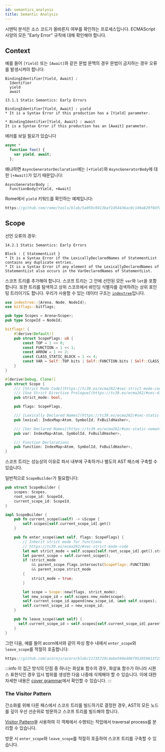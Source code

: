 ```yaml
---
id: semantics_analysis
title: Semantic Analysis
---
```


시맨틱 분석은 소스 코드가 올바른지 여부를 확인하는 프로세스입니다. ECMAScript
사양의 모든 "Early Error" 규칙에 대해 확인해야 합니다.

## Context

예를 들어 `[Yield]` 또는 `[Await]`와 같은 문법 문맥의 경우 문법이 금지하는 경우
오류를 발생시켜야 합니다:

```markup
BindingIdentifier[Yield, Await] :
  Identifier
  yield
  await

13.1.1 Static Semantics: Early Errors

BindingIdentifier[Yield, Await] : yield
* It is a Syntax Error if this production has a [Yield] parameter.

* BindingIdentifier[Yield, Await] : await
It is a Syntax Error if this production has an [Await] parameter.
```

에러를 보일 필요가 있습니다

```javascript
async *
  function foo() {
    var yield, await;
  };
```

왜냐하면 `AsyncGeneratorDeclaration`에는 `[+Yield]`와 `AsyncGeneratorBody`에
대한 `[+Await]`가 있기 때문입니다:

```markup
AsyncGeneratorBody :
  FunctionBody[+Yield, +Await]
```

Rome에서 `yield` 키워드를 확인하는 예제입니다:

```rust reference
https://github.com/rome/tools/blob/5a059c0413baf1d54436ac0c149a829f0dfd1f4d/crates/rome_js_parser/src/syntax/expr.rs#L1368-L1377
```

## Scope

선언 오류의 경우:

```markup
14.2.1 Static Semantics: Early Errors

Block : { StatementList }
* It is a Syntax Error if the LexicallyDeclaredNames of StatementList contains any duplicate entries.
* It is a Syntax Error if any element of the LexicallyDeclaredNames of StatementList also occurs in the VarDeclaredNames of StatementList.
```

스코프 트리를 추가해야 합니다. 스코프 트리는 그 안에 선언된 모든 `var`와 `let`을
포함합니다. 또한 트리를 탐색하고 상위 스코프에서 바인딩 식별자를 검색하려는 상위
포인팅 트리이기도 합니다. 우리가 사용할 수 있는 데이터 구조는
[`indextree`](https://docs.rs/indextree/latest/indextree/)입니다.

```rust
use indextree::{Arena, Node, NodeId};
use bitflags::bitflags;

pub type Scopes = Arena<Scope>;
pub type ScopeId = NodeId;

bitflags! {
    #[derive(Default)]
    pub struct ScopeFlags: u8 {
        const TOP = 1 << 0;
        const FUNCTION = 1 << 1;
        const ARROW = 1 << 2;
        const CLASS_STATIC_BLOCK = 1 << 4;
        const VAR = Self::TOP.bits | Self::FUNCTION.bits | Self::CLASS_STATIC_BLOCK.bits;
    }
}

#[derive(Debug, Clone)]
pub struct Scope {
    /// [Strict Mode Code](https://tc39.es/ecma262/#sec-strict-mode-code)
    /// [Use Strict Directive Prologue](https://tc39.es/ecma262/#sec-directive-prologues-and-the-use-strict-directive)
    pub strict_mode: bool,

    pub flags: ScopeFlags,

    /// [Lexically Declared Names](https://tc39.es/ecma262/#sec-static-semantics-lexicallydeclarednames)
    pub lexical: IndexMap<Atom, SymbolId, FxBuildHasher>,

    /// [Var Declared Names](https://tc39.es/ecma262/#sec-static-semantics-vardeclarednames)
    pub var: IndexMap<Atom, SymbolId, FxBuildHasher>,

    /// Function Declarations
    pub function: IndexMap<Atom, SymbolId, FxBuildHasher>,
}
```

스코프 트리는 성능상의 이유로 파서 내부에 구축하거나 별도의 AST 패스에 구축할 수
있습니다.

일반적으로 `ScopeBuilder`가 필요합니다:

```rust
pub struct ScopeBuilder {
    scopes: Scopes,
    root_scope_id: ScopeId,
    current_scope_id: ScopeId,
}

impl ScopeBuilder {
    pub fn current_scope(&self) -> &Scope {
        self.scopes[self.current_scope_id].get()
    }

    pub fn enter_scope(&mut self, flags: ScopeFlags) {
        // Inherit strict mode for functions
        // https://tc39.es/ecma262/#sec-strict-mode-code
        let mut strict_mode = self.scopes[self.root_scope_id].get().strict_mode;
        let parent_scope = self.current_scope();
        if !strict_mode
            && parent_scope.flags.intersects(ScopeFlags::FUNCTION)
            && parent_scope.strict_mode
        {
            strict_mode = true;
        }

        let scope = Scope::new(flags, strict_mode);
        let new_scope_id = self.scopes.new_node(scope);
        self.current_scope_id.append(new_scope_id, &mut self.scopes);
        self.current_scope_id = new_scope_id;
    }

    pub fn leave_scope(&mut self) {
      self.current_scope_id = self.scopes[self.current_scope_id].parent().unwrap();
    }
}
```

그런 다음, 예를 들어 acorn에서와 같이 파싱 함수 내에서 `enter_scope`와
`leave_scope`를 적절히 호출합니다:

```javascript reference
https://github.com/acornjs/acorn/blob/11735729c4ebe590e406f952059813f250a4cbd1/acorn/src/statement.js#L425-L437
```

:::info 이 접근 방식의 단점 중 하나는 화살표 함수의 경우, 화살표 함수가 아니라
시퀀스 표현식인 경우 임시 범위를 생성한 다음 나중에 삭제해야 할 수 있습니다.
이에 대한 자세한 내용은 [cover grammar](/blog/grammar#cover-grammar)에서 확인할
수 있습니다. :::

### The Visitor Pattern

간소화를 위해 다른 패스에서 스코프 트리를 빌드하기로 결정한 경우, AST의 모든
노드를 깊이 우선 선순위로 방문하고 스코프 트리를 빌드해야 합니다.

[Visitor Pattern](https://rust-unofficial.github.io/patterns/patterns/behavioural/visitor.html)을
사용하여 각 객체에서 수행되는 작업에서 traversal process를 분리할 수 있습니다.

방문 시 `enter_scope`와 `leave_scope`를 적절히 호출하여 스코프 트리를 구축할 수
있습니다.
